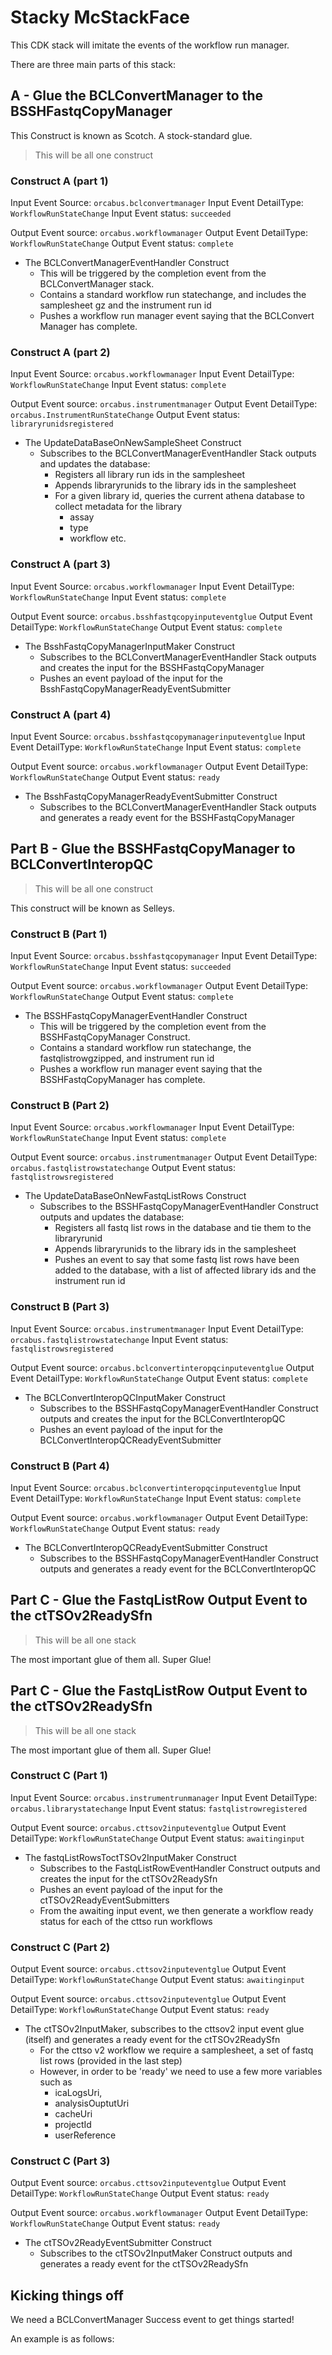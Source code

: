# Stacky McStackFace

This CDK stack will imitate the events of the workflow run manager.  

There are three main parts of this stack: 

## A - Glue the BCLConvertManager to the BSSHFastqCopyManager

This Construct is known as Scotch. A stock-standard glue.  

> This will be all one construct

### Construct A (part 1)

Input Event Source: `orcabus.bclconvertmanager`
Input Event DetailType: `WorkflowRunStateChange`
Input Event status: `succeeded`

Output Event source: `orcabus.workflowmanager`
Output Event DetailType: `WorkflowRunStateChange`
Output Event status: `complete`

* The BCLConvertManagerEventHandler Construct
  * This will be triggered by the completion event from the BCLConvertManager stack.
  * Contains a standard workflow run statechange, and includes the samplesheet gz and the instrument run id
  * Pushes a workflow run manager event saying that the BCLConvert Manager has complete.

### Construct A (part 2)

Input Event Source: `orcabus.workflowmanager`
Input Event DetailType: `WorkflowRunStateChange`
Input Event status: `complete`

Output Event source: `orcabus.instrumentmanager`
Output Event DetailType: `orcabus.InstrumentRunStateChange`
Output Event status: `libraryrunidsregistered`

* The UpdateDataBaseOnNewSampleSheet Construct
  * Subscribes to the BCLConvertManagerEventHandler Stack outputs and updates the database:
    * Registers all library run ids in the samplesheet
    * Appends libraryrunids to the library ids in the samplesheet
    * For a given library id, queries the current athena database to collect metadata for the library
      * assay
      * type
      * workflow etc.

### Construct A (part 3)

Input Event Source: `orcabus.workflowmanager`
Input Event DetailType: `WorkflowRunStateChange`
Input Event status: `complete`

Output Event source: `orcabus.bsshfastqcopyinputeventglue`
Output Event DetailType: `WorkflowRunStateChange`
Output Event status: `complete`

* The BsshFastqCopyManagerInputMaker Construct
  * Subscribes to the BCLConvertManagerEventHandler Stack outputs and creates the input for the BSSHFastqCopyManager
  * Pushes an event payload of the input for the BsshFastqCopyManagerReadyEventSubmitter

### Construct A (part 4)

Input Event Source: `orcabus.bsshfastqcopymanagerinputeventglue`
Input Event DetailType: `WorkflowRunStateChange`
Input Event status: `complete`

Output Event source: `orcabus.workflowmanager`
Output Event DetailType: `WorkflowRunStateChange`
Output Event status: `ready`

* The BsshFastqCopyManagerReadyEventSubmitter Construct
  * Subscribes to the BCLConvertManagerEventHandler Stack outputs and generates a ready event for the BSSHFastqCopyManager


## Part B - Glue the BSSHFastqCopyManager to BCLConvertInteropQC

> This will be all one construct

This construct will be known as Selleys. 

### Construct B (Part 1)

Input Event Source: `orcabus.bsshfastqcopymanager`
Input Event DetailType: `WorkflowRunStateChange`
Input Event status: `succeeded`

Output Event source: `orcabus.workflowmanager`
Output Event DetailType: `WorkflowRunStateChange`
Output Event status: `complete`

* The BSSHFastqCopyManagerEventHandler Construct
  * This will be triggered by the completion event from the BSSHFastqCopyManager Construct.
  * Contains a standard workflow run statechange, the fastqlistrowgzipped, and instrument run id
  * Pushes a workflow run manager event saying that the BSSHFastqCopyManager has complete.

### Construct B (Part 2)

Input Event Source: `orcabus.workflowmanager`
Input Event DetailType: `WorkflowRunStateChange`
Input Event status: `complete`

Output Event source: `orcabus.instrumentmanager`
Output Event DetailType: `orcabus.fastqlistrowstatechange`
Output Event status: `fastqlistrowsregistered`

* The UpdateDataBaseOnNewFastqListRows Construct
  * Subscribes to the BSSHFastqCopyManagerEventHandler Construct outputs and updates the database:
    * Registers all fastq list rows in the database and tie them to the libraryrunid
    * Appends libraryrunids to the library ids in the samplesheet
    * Pushes an event to say that some fastq list rows have been added to the database, with a list of affected library ids and the instrument run id

### Construct B (Part 3)

Input Event Source: `orcabus.instrumentmanager`
Input Event DetailType: `orcabus.fastqlistrowstatechange`
Input Event status: `fastqlistrowsregistered`

Output Event source: `orcabus.bclconvertinteropqcinputeventglue`
Output Event DetailType: `WorkflowRunStateChange`
Output Event status: `complete`

* The BCLConvertInteropQCInputMaker Construct
  * Subscribes to the BSSHFastqCopyManagerEventHandler Construct outputs and creates the input for the BCLConvertInteropQC
  * Pushes an event payload of the input for the BCLConvertInteropQCReadyEventSubmitter

### Construct B (Part 4)

Input Event Source: `orcabus.bclconvertinteropqcinputeventglue`
Input Event DetailType: `WorkflowRunStateChange`
Input Event status: `complete`

Output Event source: `orcabus.workflowmanager`
Output Event DetailType: `WorkflowRunStateChange`
Output Event status: `ready`

* The BCLConvertInteropQCReadyEventSubmitter Construct
  * Subscribes to the BSSHFastqCopyManagerEventHandler Construct outputs and generates a ready event for the BCLConvertInteropQC
    
## Part C - Glue the FastqListRow Output Event to the ctTSOv2ReadySfn

> This will be all one stack

The most important glue of them all. Super Glue!

## Part C - Glue the FastqListRow Output Event to the ctTSOv2ReadySfn

> This will be all one stack

The most important glue of them all. Super Glue!

### Construct C (Part 1)

Input Event Source: `orcabus.instrumentrunmanager`
Input Event DetailType: `orcabus.librarystatechange`
Input Event status: `fastqlistrowregistered`

Output Event source: `orcabus.cttsov2inputeventglue`
Output Event DetailType: `WorkflowRunStateChange`
Output Event status: `awaitinginput`

* The fastqListRowsToctTSOv2InputMaker Construct
  * Subscribes to the FastqListRowEventHandler Construct outputs and creates the input for the ctTSOv2ReadySfn
  * Pushes an event payload of the input for the ctTSOv2ReadyEventSubmitters
  * From the awaiting input event, we then generate a workflow ready status for each of the cttso run workflows


### Construct C (Part 2)

Output Event source: `orcabus.cttsov2inputeventglue`
Output Event DetailType: `WorkflowRunStateChange`
Output Event status: `awaitinginput`


Output Event source: `orcabus.cttsov2inputeventglue`
Output Event DetailType: `WorkflowRunStateChange`
Output Event status: `ready`

* The ctTSOv2InputMaker, subscribes to the cttsov2 input event glue (itself) and generates a ready event for the ctTSOv2ReadySfn
  * For the cttso v2 workflow we require a samplesheet, a set of fastq list rows (provided in the last step)
  * However, in order to be 'ready' we need to use a few more variables such as  
    * icaLogsUri,
    * analysisOuptutUri
    * cacheUri
    * projectId
    * userReference


### Construct C (Part 3)

Output Event source: `orcabus.cttsov2inputeventglue`
Output Event DetailType: `WorkflowRunStateChange`
Output Event status: `ready`

Output Event source: `orcabus.workflowmanager`
Output Event DetailType: `WorkflowRunStateChange`
Output Event status: `ready`

* The ctTSOv2ReadyEventSubmitter Construct
  * Subscribes to the ctTSOv2InputMaker Construct outputs and generates a ready event for the ctTSOv2ReadySfn



## Kicking things off

We need a BCLConvertManager Success event to get things started! 

An example is as follows:
